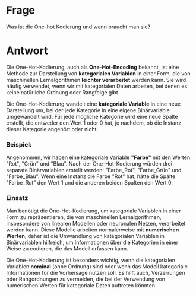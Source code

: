 # Frage
Was ist die One-hot Kodierung und wann braucht man sie?

# Antwort
Die One-Hot-Kodierung, auch als **One-Hot-Encoding** bekannt, ist eine Methode zur Darstellung von **kategorialen Variablen** in einer Form, die von maschinellen Lernalgorithmen **leichter verarbeitet** werden kann. 
Sie wird häufig verwendet, wenn wir mit kategorialen Daten arbeiten, bei denen es keine natürliche Ordnung oder Rangfolge gibt.

Die One-Hot-Kodierung wandelt eine **kategoriale Variable** in eine neue Darstellung um, bei der jede Kategorie in eine eigene Binärvariable umgewandelt wird. Für jede mögliche Kategorie wird eine neue Spalte erstellt, die entweder den Wert 1 oder 0 hat, je nachdem, ob die Instanz dieser Kategorie angehört oder nicht.

### Beispiel:
Angenommen, wir haben eine kategoriale Variable **"Farbe"** mit den Werten "Rot", "Grün" und "Blau". Nach der One-Hot-Kodierung würden drei separate Binärvariablen erstellt werden: "Farbe_Rot", "Farbe_Grün" und "Farbe_Blau". Wenn eine Instanz die Farbe "Rot" hat, hätte die Spalte "Farbe_Rot" den Wert 1 und die anderen beiden Spalten den Wert 0.

### Einsatz
Man benötigt die One-Hot-Kodierung, um kategoriale Variablen in einer Form zu repräsentieren, die von maschinellen Lernalgorithmen, insbesondere von linearen Modellen oder neuronalen Netzen, verarbeitet werden kann. Diese Modelle arbeiten normalerweise mit **numerischen Werten**, daher ist die Umwandlung von kategorialen Variablen in Binärvariablen hilfreich, um Informationen über die Kategorien in einer Weise zu codieren, die das Modell erfassen kann.

Die One-Hot-Kodierung ist besonders wichtig, wenn die kategorialen Variablen **nominal** (ohne Ordnung) sind oder wenn das Modell kategoriale Informationen für die Vorhersage nutzen soll.
Es hilft auch, Verzerrungen oder Rangordnungen zu vermeiden, die bei der Verwendung von numerischen Werten für kategoriale Daten auftreten könnten.
